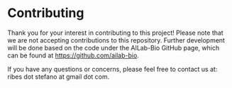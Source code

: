# Contributing

Thank you for your interest in contributing to this project! Please note that we are not accepting contributions to this repository. Further development will be done based on the code under the AILab-Bio GitHub page, which can be found at https://github.com/ailab-bio.

If you have any questions or concerns, please feel free to contact us at: ribes dot stefano at gmail dot com.
